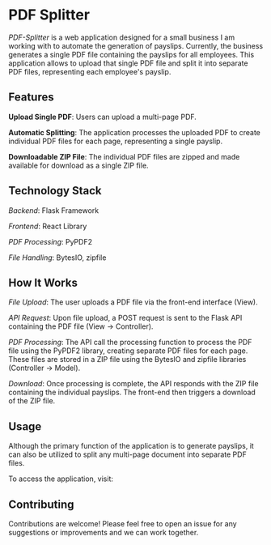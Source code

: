 # PDF Splitter

*PDF-Splitter* is a web application designed for a small business I am working with to automate the generation of payslips. Currently, the business generates a single PDF file containing the payslips for all employees. This application allows to upload that single PDF file and split it into separate PDF files, representing each employee's payslip.

## Features
__Upload Single PDF__: Users can upload a multi-page PDF.

__Automatic Splitting__: The application processes the uploaded PDF to create individual PDF files for each page, representing a single payslip.

__Downloadable ZIP File__: The individual PDF files are zipped and made available for download as a single ZIP file.

## Technology Stack
*Backend*: Flask Framework

*Frontend*: React Library

*PDF Processing*: PyPDF2

*File Handling*: BytesIO, zipfile

## How It Works
*File Upload*: The user uploads a PDF file via the front-end interface (View).

*API Request*: Upon file upload, a POST request is sent to the Flask API containing the PDF file (View -> Controller).

*PDF Processing*: The API call the processing function to process the PDF file using the PyPDF2 library, creating separate PDF files for each page. These files are stored in a ZIP file using the BytesIO and zipfile libraries (Controller -> Model).

*Download*: Once processing is complete, the API responds with the ZIP file containing the individual payslips. The front-end then triggers a download of the ZIP file.

## Usage
Although the primary function of the application is to generate payslips, it can also be utilized to split any multi-page document into separate PDF files.

To access the application, visit:

## Contributing
Contributions are welcome! Please feel free to open an issue for any suggestions or improvements and we can work together.